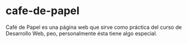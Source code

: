 # cafe-de-papel
Café de Papel es una página web que sirve como práctica del curso de Desarrollo Web, peo, personalmente ésta tiene algo especial.  
